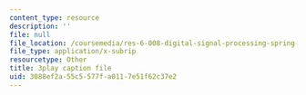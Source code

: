 ```yaml
---
content_type: resource
description: ''
file: null
file_location: /coursemedia/res-6-008-digital-signal-processing-spring-2011/3088ef2a55c5577fa0117e51f62c37e2_dHveJh0UbY8.vtt
file_type: application/x-subrip
resourcetype: Other
title: 3play caption file
uid: 3088ef2a-55c5-577f-a011-7e51f62c37e2
---
```

